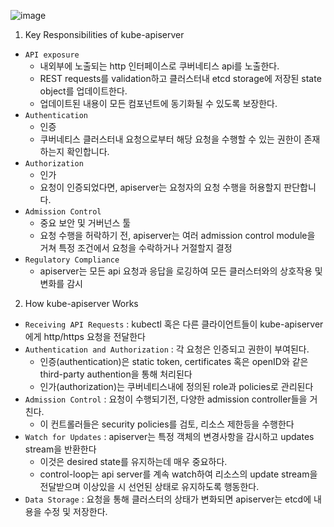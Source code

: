 ![image](https://github.com/user-attachments/assets/f8f070a6-4244-4e71-83c4-912fdef3bec8)

1. Key Responsibilities of kube-apiserver
- `API exposure`
  - 내외부에 노출되는 http 인터페이스로 쿠버네티스 api를 노출한다.
  - REST requests를 validation하고 클러스터내 etcd storage에 저장된 state object를 업데이트한다.
  - 업데이트된 내용이 모든 컴포넌트에 동기화될 수 있도록 보장한다.
- `Authentication`
  - 인증
  - 쿠버네티스 클러스터내 요청으로부터 해당 요청을 수행할 수 있는 권한이 존재하는지 확인합니다.
- `Authorization`
  - 인가
  - 요청이 인증되었다면, apiserver는 요청자의 요청 수행을 허용할지 판단합니다.
- `Admission Control`
  - 중요 보안 및 거버넌스 툴
  - 요청 수행을 허락하기 전, apiserver는 여러 admission control module을 거쳐 특정 조건에서 요청을 수락하거나 거절할지 결정
- `Regulatory Compliance`
  - apiserver는 모든 api 요청과 응답을 로깅하여 모든 클러스터와의 상호작용 및 변화를 감시


2. How kube-apiserver Works
- `Receiving API Requests` : kubectl 혹은 다른 클라이언트들이 kube-apiserver에게 http/https 요청을 전달한다
- `Authentication and Authorization` : 각 요청은 인증되고 권한이 부여된다.
  - 인증(authentication)은 static token, certificates 혹은 openID와 같은 third-party authention을 통해 처리된다
  - 인가(authorization)는 쿠버네티스내에 정의된 role과 policies로 관리된다
- `Admission Control` : 요청이 수행되기전, 다양한 admission controller들을 거친다.
  - 이 컨트롤러들은 security policies를 검토, 리소스 제한등을 수행한다
- `Watch for Updates` : apiserver는 특정 객체의 변경사항을 감시하고 updates stream을 반환한다
  - 이것은 desired state를 유지하는데 매우 중요하다.
  - control-loop는 api server를 계속 watch하여 리소스의 update stream을 전달받으며 이상있을 시 선언된 상태로 유지하도록 행동한다.
- `Data Storage` : 요청을 통해 클러스터의 상태가 변화되면 apiserver는 etcd에 내용을 수정 및 저장한다.

